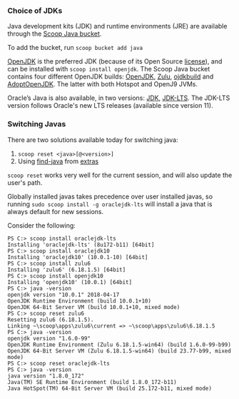 ### Choice of JDKs

Java development kits (JDK) and runtime environments (JRE) are available through the [Scoop Java bucket](https://github.com/se35710/scoop-java).

To add the bucket, run `scoop bucket add java` 

[OpenJDK](https://github.com/se35710/scoop-java/blob/master/openjdk.json) is the preferred JDK (because of its Open Source [license](http://openjdk.java.net/legal/gplv2+ce.html)), and can be installed with `scoop install openjdk`. The Scoop Java bucket contains four different OpenJDK builds: [OpenJDK](http://openjdk.java.net), [Zulu](https://www.azul.com/products/zulu-and-zulu-enterprise), [ojdkbuild](https://github.com/ojdkbuild/ojdkbuild) and [AdoptOpenJDK](https://adoptopenjdk.net). The latter with both Hotspot and OpenJ9 JVMs.

Oracle’s Java is also available, in two versions: [JDK](https://github.com/se35710/scoop-java/blob/master/oraclejdk.json), [JDK-LTS](https://github.com/se35710/scoop-java/blob/master/oraclejdk-lts.json). The JDK-LTS version follows Oracle's new LTS releases (available since version 11).

### Switching Javas

There are two solutions available today for switching java:

1. `scoop reset <java>[@<version>]`
2. Using [find-java](https://github.com/lukesampson/scoop-extras/blob/master/bucket/find-java.json) from [extras](https://github.com/lukesampson/scoop-extras)

`scoop reset` works very well for the current session, and will also update the user's path.

Globally installed javas takes precedence over user installed javas, so running `sudo scoop install -g oraclejdk-lts` will install a java that is always default for new sessions.

Consider the following:
```
PS C:> scoop install oraclejdk-lts
Installing 'oraclejdk-lts' (8u172-b11) [64bit]
PS C:> scoop install oraclejdk10
Installing 'oraclejdk10' (10.0.1-10) [64bit]
PS C:> scoop install zulu6
Installing 'zulu6' (6.18.1.5) [64bit]
PS C:> scoop install openjdk10
Installing 'openjdk10' (10.0.1) [64bit]
PS C:> java -version
openjdk version "10.0.1" 2018-04-17
OpenJDK Runtime Environment (build 10.0.1+10)
OpenJDK 64-Bit Server VM (build 10.0.1+10, mixed mode)
PS C:> scoop reset zulu6
Resetting zulu6 (6.18.1.5).
Linking ~\scoop\apps\zulu6\current => ~\scoop\apps\zulu6\6.18.1.5
PS C:> java -version
openjdk version "1.6.0-99"
OpenJDK Runtime Environment (Zulu 6.18.1.5-win64) (build 1.6.0-99-b99)
OpenJDK 64-Bit Server VM (Zulu 6.18.1.5-win64) (build 23.77-b99, mixed mode)
PS C:> scoop reset oraclejdk-lts
PS C:> java -version
java version "1.8.0_172"
Java(TM) SE Runtime Environment (build 1.8.0_172-b11)
Java HotSpot(TM) 64-Bit Server VM (build 25.172-b11, mixed mode)
```
